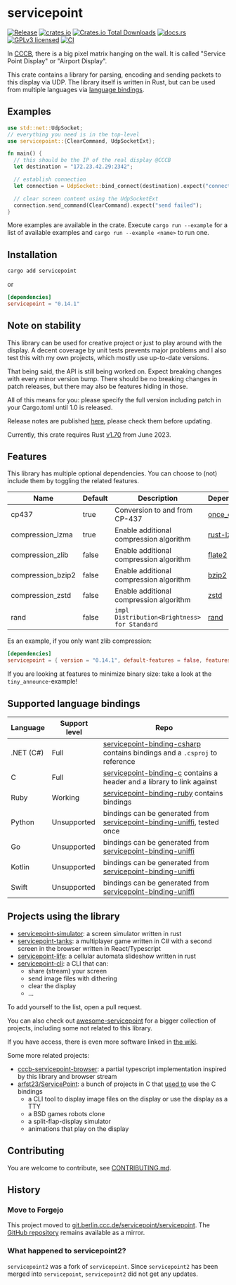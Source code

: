 # servicepoint

[![Release](https://git.berlin.ccc.de/servicepoint/servicepoint/badges/release.svg)](https://git.berlin.ccc.de/servicepoint/servicepoint/releases)
[![crates.io](https://img.shields.io/crates/v/servicepoint.svg)](https://crates.io/crates/servicepoint)
[![Crates.io Total Downloads](https://img.shields.io/crates/d/servicepoint)](https://crates.io/crates/servicepoint)
[![docs.rs](https://img.shields.io/docsrs/servicepoint)](https://docs.rs/servicepoint/latest/servicepoint/)
[![GPLv3 licensed](https://img.shields.io/crates/l/servicepoint)](./LICENSE)
[![CI](https://git.berlin.ccc.de/servicepoint/servicepoint/badges/workflows/rust.yml/badge.svg)](https://git.berlin.ccc.de/servicepoint/servicepoint)

In [CCCB](https://berlin.ccc.de/), there is a big pixel matrix hanging on the wall. It is called  "Service Point
Display" or "Airport Display".

This crate contains a library for parsing, encoding and sending packets to this display via UDP.
The library itself is written in Rust, but can be used from multiple languages
via [language bindings](#supported-language-bindings).

## Examples

```rust no_run
use std::net::UdpSocket;
// everything you need is in the top-level
use servicepoint::{ClearCommand, UdpSocketExt};

fn main() {
  // this should be the IP of the real display @CCCB
  let destination = "172.23.42.29:2342";

  // establish connection
  let connection = UdpSocket::bind_connect(destination).expect("connection failed");

  // clear screen content using the UdpSocketExt
  connection.send_command(ClearCommand).expect("send failed");
}
```

More examples are available in the crate.
Execute `cargo run --example` for a list of available examples and `cargo run --example <name>` to run one.

## Installation

```bash
cargo add servicepoint
```

or

```toml
[dependencies]
servicepoint = "0.14.1"
```

## Note on stability

This library can be used for creative project or just to play around with the display.
A decent coverage by unit tests prevents major problems and I also test this with my own projects, which mostly use
up-to-date versions.

That being said, the API is still being worked on.
Expect breaking changes with every minor version bump.
There should be no breaking changes in patch releases, but there may also be features hiding in those.

All of this means for you: please specify the full version including patch in your Cargo.toml until 1.0 is released.

Release notes are published [here](https://git.berlin.ccc.de/servicepoint/servicepoint/releases), please check them before updating.

Currently, this crate requires Rust [v1.70](https://releases.rs/docs/1.70.0/) from June 2023.

## Features

This library has multiple optional dependencies.
You can choose to (not) include them by toggling the related features.

| Name              | Default | Description                                  | Dependencies                                    |
|-------------------|---------|----------------------------------------------|-------------------------------------------------|
| cp437             | true    | Conversion to and from CP-437                | [once_cell](https://crates.io/crates/once_cell) |
| compression_lzma  | true    | Enable additional compression algorithm      | [rust-lzma](https://crates.io/crates/rust-lzma) |
| compression_zlib  | false   | Enable additional compression algorithm      | [flate2](https://crates.io/crates/flate2)       |
| compression_bzip2 | false   | Enable additional compression algorithm      | [bzip2](https://crates.io/crates/bzip2)         |
| compression_zstd  | false   | Enable additional compression algorithm      | [zstd](https://crates.io/crates/zstd)           |
| rand              | false   | `impl Distribution<Brightness> for Standard` | [rand](https://crates.io/crates/rand)           |

Es an example, if you only want zlib compression:

```toml
[dependencies]
servicepoint = { version = "0.14.1", default-features = false, features = ["compression_zlib"] }
```

If you are looking at features to minimize binary size: take a look at the `tiny_announce`-example!

## Supported language bindings

| Language  | Support level | Repo                                                                                                                                             |
|-----------|---------------|--------------------------------------------------------------------------------------------------------------------------------------------------|
| .NET (C#) | Full          | [servicepoint-binding-csharp](https://git.berlin.ccc.de/servicepoint/servicepoint-binding-csharp) contains bindings and a `.csproj` to reference |
| C         | Full          | [servicepoint-binding-c](https://git.berlin.ccc.de/servicepoint/servicepoint-binding-c) contains a header and a library to link against          |
| Ruby      | Working       | [servicepoint-binding-ruby](https://git.berlin.ccc.de/servicepoint/servicepoint-binding-ruby) contains bindings                                  |
| Python    | Unsupported   | bindings can be generated from [servicepoint-binding-uniffi](https://git.berlin.ccc.de/servicepoint/servicepoint-binding-uniffi), tested once    |
| Go        | Unsupported   | bindings can be generated from [servicepoint-binding-uniffi](https://git.berlin.ccc.de/servicepoint/servicepoint-binding-uniffi)                 |
| Kotlin    | Unsupported   | bindings can be generated from [servicepoint-binding-uniffi](https://git.berlin.ccc.de/servicepoint/servicepoint-binding-uniffi)                 |
| Swift     | Unsupported   | bindings can be generated from [servicepoint-binding-uniffi](https://git.berlin.ccc.de/servicepoint/servicepoint-binding-uniffi)                 |

## Projects using the library

- [servicepoint-simulator](https://git.berlin.ccc.de/servicepoint/servicepoint-simulator): a screen simulator written in rust 
- [servicepoint-tanks](https://git.berlin.ccc.de/vinzenz/servicepoint-tanks): a multiplayer game written in C# with a second screen in the browser written in React/Typescript 
- [servicepoint-life](https://git.berlin.ccc.de/vinzenz/servicepoint-life): a cellular automata slideshow written in rust 
- [servicepoint-cli](https://git.berlin.ccc.de/servicepoint/servicepoint-cli): a CLI that can:
    - share (stream) your screen
    - send image files with dithering
    - clear the display
    - ...

To add yourself to the list, open a pull request.

You can also check out [awesome-servicepoint](https://github.com/stars/kaesaecracker/lists/awesome-servicepoint) for a
bigger collection of projects, including some not related to this library.

If you have access, there is even more software linked in [the wiki](https://wiki.berlin.ccc.de/LED-Riesendisplay).

Some more related projects:

- [cccb-servicepoint-browser](https://github.com/SamuelScheit/cccb-servicepoint-browser): a partial typescript implementation inspired by this library and browser stream
- [arfst23/ServicePoint](https://github.com/arfst23/ServicePoint): a bunch of projects in C that [used to](https://zerforschen.plus/posts/tiny-binaries-rust/) use the C bindings
    - a CLI tool to display image files on the display or use the display as a TTY
    - a BSD games robots clone
    - a split-flap-display simulator
    - animations that play on the display

## Contributing

You are welcome to contribute, see [CONTRIBUTING.md](CONTRIBUTING.md).

## History

### Move to Forgejo

This project moved
to [git.berlin.ccc.de/servicepoint/servicepoint](https://git.berlin.ccc.de/servicepoint/servicepoint).
The [GitHub repository](https://github.com/cccb/servicepoint) remains available as a mirror.


### What happened to servicepoint2?

`servicepoint2` was a fork of `servicepoint`. Since `servicepoint2` has been merged into `servicepoint`, `servicepoint2` did not get any updates.
